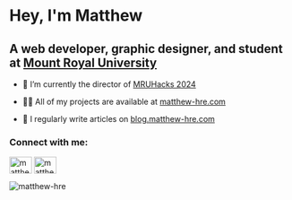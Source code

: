 # Hey, I'm Matthew

## A web developer, graphic designer, and student at [Mount Royal University](https://mtroyal.ca)

- 🔭 I’m currently the director of [MRUHacks 2024](https://mruhacks.ca)

- 👨‍💻 All of my projects are available at [matthew-hre.com](https://www.matthew-hre.com)

- 📝 I regularly write articles on [blog.matthew-hre.com](https://blog.matthew-hre.com)

<h3 align="left">Connect with me:</h3>
<p align="left">
<a href="https://linkedin.com/in/matthew-hre" target="blank"><img align="center" src="https://raw.githubusercontent.com/rahuldkjain/github-profile-readme-generator/master/src/images/icons/Social/linked-in-alt.svg" alt="matthew-hre" height="30" width="40" /></a>
<a href="https://instagram.com/matthew_hre" target="blank"><img align="center" src="https://raw.githubusercontent.com/rahuldkjain/github-profile-readme-generator/master/src/images/icons/Social/instagram.svg" alt="matthew_hre" height="30" width="40" /></a>
</p>

<p><img align="center" src="https://github-readme-stats.vercel.app/api/top-langs?username=matthew-hre&show_icons=true&locale=en&layout=compact" alt="matthew-hre" /></p>
